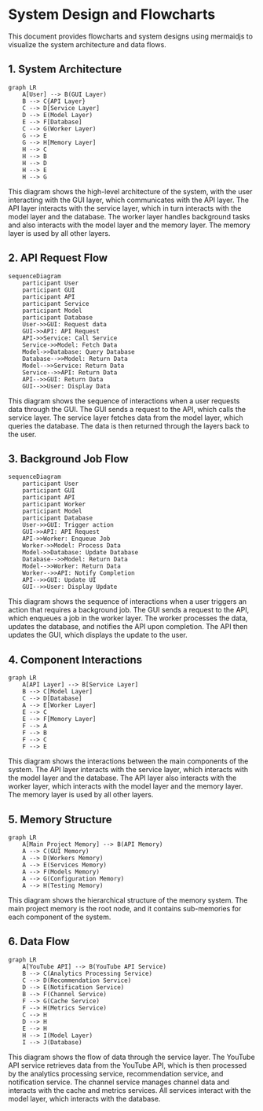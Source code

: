 # System Design and Flowcharts

This document provides flowcharts and system designs using mermaidjs to visualize the system architecture and data flows.

## 1. System Architecture

```mermaid
graph LR
    A[User] --> B(GUI Layer)
    B --> C{API Layer}
    C --> D[Service Layer]
    D --> E(Model Layer)
    E --> F[Database]
    C --> G(Worker Layer)
    G --> E
    G --> H[Memory Layer]
    H --> C
    H --> B
    H --> D
    H --> E
    H --> G
```

This diagram shows the high-level architecture of the system, with the user interacting with the GUI layer, which communicates with the API layer. The API layer interacts with the service layer, which in turn interacts with the model layer and the database. The worker layer handles background tasks and also interacts with the model layer and the memory layer. The memory layer is used by all other layers.

## 2. API Request Flow

```mermaid
sequenceDiagram
    participant User
    participant GUI
    participant API
    participant Service
    participant Model
    participant Database
    User->>GUI: Request data
    GUI->>API: API Request
    API->>Service: Call Service
    Service->>Model: Fetch Data
    Model->>Database: Query Database
    Database-->>Model: Return Data
    Model-->>Service: Return Data
    Service-->>API: Return Data
    API-->>GUI: Return Data
    GUI-->>User: Display Data
```

This diagram shows the sequence of interactions when a user requests data through the GUI. The GUI sends a request to the API, which calls the service layer. The service layer fetches data from the model layer, which queries the database. The data is then returned through the layers back to the user.

## 3. Background Job Flow

```mermaid
sequenceDiagram
    participant User
    participant GUI
    participant API
    participant Worker
    participant Model
    participant Database
    User->>GUI: Trigger action
    GUI->>API: API Request
    API->>Worker: Enqueue Job
    Worker->>Model: Process Data
    Model->>Database: Update Database
    Database-->>Model: Return Data
    Model-->>Worker: Return Data
    Worker-->>API: Notify Completion
    API-->>GUI: Update UI
    GUI-->>User: Display Update
```

This diagram shows the sequence of interactions when a user triggers an action that requires a background job. The GUI sends a request to the API, which enqueues a job in the worker layer. The worker processes the data, updates the database, and notifies the API upon completion. The API then updates the GUI, which displays the update to the user.

## 4. Component Interactions

```mermaid
graph LR
    A[API Layer] --> B[Service Layer]
    B --> C[Model Layer]
    C --> D[Database]
    A --> E[Worker Layer]
    E --> C
    E --> F[Memory Layer]
    F --> A
    F --> B
    F --> C
    F --> E
```

This diagram shows the interactions between the main components of the system. The API layer interacts with the service layer, which interacts with the model layer and the database. The API layer also interacts with the worker layer, which interacts with the model layer and the memory layer. The memory layer is used by all other layers.

## 5. Memory Structure

```mermaid
graph LR
    A[Main Project Memory] --> B(API Memory)
    A --> C(GUI Memory)
    A --> D(Workers Memory)
    A --> E(Services Memory)
    A --> F(Models Memory)
    A --> G(Configuration Memory)
    A --> H(Testing Memory)
```

This diagram shows the hierarchical structure of the memory system. The main project memory is the root node, and it contains sub-memories for each component of the system.

## 6. Data Flow

```mermaid
graph LR
    A[YouTube API] --> B(YouTube API Service)
    B --> C(Analytics Processing Service)
    C --> D(Recommendation Service)
    D --> E(Notification Service)
    B --> F(Channel Service)
    F --> G(Cache Service)
    F --> H(Metrics Service)
    C --> H
    D --> H
    E --> H
    H --> I(Model Layer)
    I --> J(Database)
```

This diagram shows the flow of data through the service layer. The YouTube API service retrieves data from the YouTube API, which is then processed by the analytics processing service, recommendation service, and notification service. The channel service manages channel data and interacts with the cache and metrics services. All services interact with the model layer, which interacts with the database.